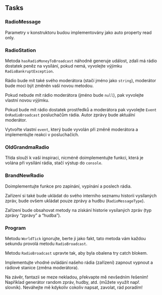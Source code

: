 ## Tasks
### RadioMessage
Parametry v konstruktoru budou implementovány jako auto property read only.

### RadioStation
Metoda `hasRadioMoneyToBroadcast` náhodně generuje událost, zdali má rádio dostatek peněz na vysílání, pokud nemá, vyvolejte výjimku `RadioBankruptException`.

Rádio bude mít také svého moderátora (stačí jméno jako `string`), moderátor bude moci být změněn vaší novou metodou.

Pokud nebude mít rádio moderátora (jméno bude `null`), pak vyvolejte vlastní novou výjimku.

Pokud bude mít rádio dostatek prostředků a moderátora pak vyvolejte `Event OnRadioBroadcast` posluchačům rádia. Autor zprávy bude aktuální moderátor.

Vytvořte vlastní `event`, který bude vyvolán při změně moderátora a implementujte reakci v posluchačích.

### OldGrandmaRadio
Třída slouží k vaší inspiraci, nicméně doimplementujte funkci, která je volána při vysílání rádia, stačí výstup do `console`.

### BrandNewRadio
Doimplementujte funkce pro zapínání, vypínání a poslech rádia.

Zařízení si také bude ukládat do svého interního seznamu historii vysílaných zpráv, bude ovšem ukládat pouze zprávy a hudbu (`RadioMessageType`).

Zařízení bude obsahovat metody na získání historie vysílaných zpráv (typ zprávy “zprávy” a “hudba”).


### Program
Metodu `WorldTick` ignorujte, berte ji jako fakt, tato metoda vám každou sekundu provolá metodu `RadioBroadcast`.

Metodu `RadioBroadcast` upravte tak, aby byla obalena try catch blokem.

Implementujte vhodné ovládání našeho rádia (zařízení) zapnout vypnout a rádiové stanice (změna moderátora).


Na závěr, fantazii se meze nekladou, překvapte mě nevšedním řešením! Například generátor random zpráv, hudby, atd. (můžete využít např. slovník). Neváhejte mě kdykoliv cokoliv napsat, zavolat, rád poradím!
